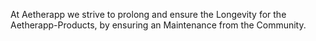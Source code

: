 At Aetherapp we strive to prolong and ensure the Longevity for the Aetherapp-Products, by ensuring an Maintenance from the Community.

